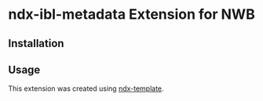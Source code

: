 # ndx-ibl-metadata Extension for NWB

## Installation


## Usage



This extension was created using [ndx-template](https://github.com/nwb-extensions/ndx-template).
